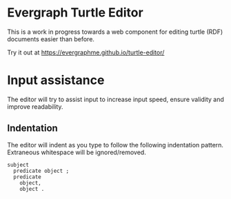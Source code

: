 # Evergraph Turtle Editor

This is a work in progress towards a web component for editing turtle (RDF) documents easier than before.

Try it out at https://evergraphme.github.io/turtle-editor/

# Input assistance

The editor will try to assist input to increase input speed, ensure validity and improve readability.

## Indentation

The editor will indent as you type to follow the following indentation pattern. Extraneous whitespace will be ignored/removed.

```
subject
  predicate object ;
  predicate
    object,
    object .
```
